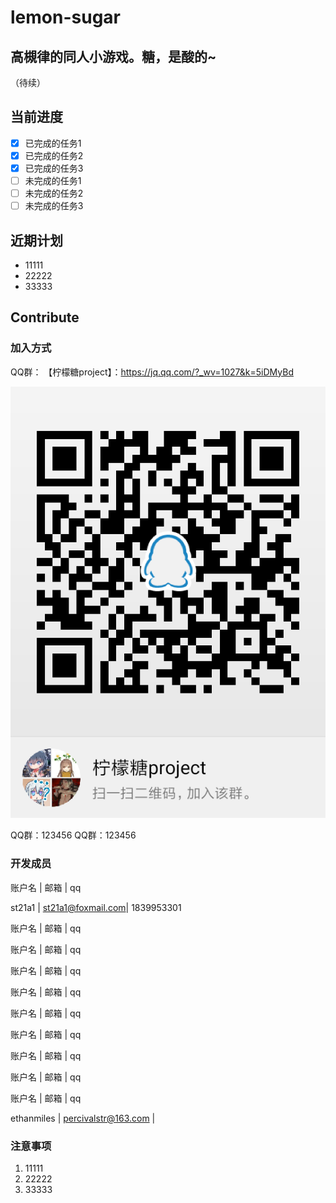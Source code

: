 # lemon-sugar
## 高槻律的同人小游戏。糖，是酸的~
（待续）
## 当前进度
* [x] 已完成的任务1
* [x] 已完成的任务2
* [x] 已完成的任务3
* [ ] 未完成的任务1
* [ ] 未完成的任务2
* [ ] 未完成的任务3
## 近期计划
- 11111
- 22222
- 33333
## Contribute
### 加入方式
QQ群：
【柠檬糖project】：https://jq.qq.com/?_wv=1027&k=5iDMyBd

![柠檬糖群](%E6%9F%A0%E6%AA%AC%E7%B3%96%E7%BE%A4.png)

QQ群：123456
QQ群：123456
### 开发成员
账户名 | 邮箱 | qq


st21a1 | st21a1@foxmail.com| 1839953301

账户名 | 邮箱 | qq

账户名 | 邮箱 | qq

账户名 | 邮箱 | qq

账户名 | 邮箱 | qq

账户名 | 邮箱 | qq

账户名 | 邮箱 | qq

账户名 | 邮箱 | qq

账户名 | 邮箱 | qq

账户名 | 邮箱 | qq

ethanmiles | percivalstr@163.com |
### 注意事项
1. 11111
2. 22222
3. 33333
